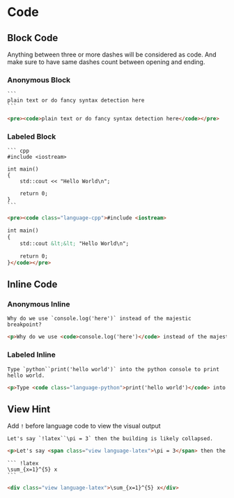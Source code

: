 # Code

## Block Code
Anything between three or more dashes will be considered as code.
And make sure to have same dashes count between opening and ending.

### Anonymous Block
````gularen
```
plain text or do fancy syntax detection here
```
````
```html
<pre><code>plain text or do fancy syntax detection here</code></pre>
```

### Labeled Block
````gularen
``` cpp
#include <iostream>

int main() 
{
	std::cout << "Hello World\n";

	return 0;
}
```
````
```html
<pre><code class="language-cpp">#include <iostream>

int main() 
{
	std::cout &lt;&lt; "Hello World\n";

	return 0;
}</code></pre>
```

## Inline Code

### Anonymous Inline
```gularen
Why do we use `console.log('here')` instead of the majestic breakpoint?
```
```html
<p>Why do we use <code>console.log('here')</code> instead of the majestic breakpoint?</p>
```

### Labeled Inline
```gularen
Type `python``print('hello world')` into the python console to print hello world.
```
```html
<p>Type <code class="language-python">print('hello world')</code> into the python console to print hello world.</p>
```

## View Hint
Add `!` before language code to view the visual output
```gularen
Let's say `!latex``\pi = 3` then the building is likely collapsed.
```
```html
<p>Let's say <span class="view language-latex">\pi = 3</span> then the building is likely collapsed.</p>
```

````gularen
``` !latex
\sum_{x=1}^{5} x
```
````
```html
<div class="view language-latex">\sum_{x=1}^{5} x</div>
```
